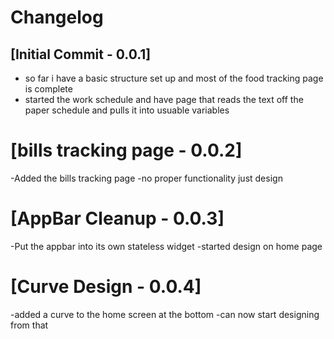 # Changelog

## [Initial Commit - 0.0.1]

- so far i have a basic structure set up and most of the food tracking page is complete
- started the work schedule and have page that reads the text off the paper schedule and pulls it into usuable variables

# [bills tracking page - 0.0.2]

-Added the bills tracking page
-no proper functionality just design

# [AppBar Cleanup - 0.0.3]

-Put the appbar into its own stateless widget
-started design on home page

# [Curve Design - 0.0.4]

-added a curve to the home screen at the bottom
-can now start designing from that
